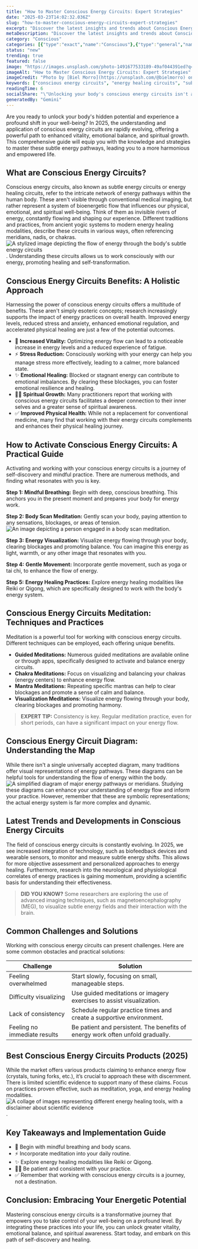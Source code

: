 ```yaml
---
title: "How to Master Conscious Energy Circuits: Expert Strategies"
date: "2025-03-23T14:02:32.036Z"
slug: "how-to-master-conscious-energy-circuits-expert-strategies"
excerpt: "Discover the latest insights and trends about Conscious Energy Circuits. This comprehensive guide covers everything you need to know about Conscious Energy Circuits in 2025."
metaDescription: "Discover the latest insights and trends about Conscious Energy Circuits. This comprehensive guide covers everything you need to know about Conscious Energy..."
category: "Conscious"
categories: [{"type":"exact","name":"Conscious"},{"type":"general","name":"Biotechnology"},{"type":"medium","name":"Neural Engineering"},{"type":"specific","name":"Brain-Computer Interfaces"},{"type":"niche","name":"Neurofeedback Protocols"}]
status: "new"
trending: true
featured: false
image: "https://images.unsplash.com/photo-1491677533189-49af044391ed?q=85&w=1200&fit=max&fm=webp&auto=compress"
imageAlt: "How to Master Conscious Energy Circuits: Expert Strategies"
imageCredit: "Photo by [Biel Morro](https://unsplash.com/@bielmorro) on Unsplash"
keywords: ["conscious energy circuits", "energy healing circuits", "subtle energy circuits", "what are conscious energy circuits", "conscious energy circuits benefits", "buy conscious energy circuits", "conscious energy circuit diagram", "how to activate conscious energy circuits", "conscious energy circuits meditation", "best conscious energy circuits products"]
readingTime: 6
socialShare: "\"Unlocking your body's conscious energy circuits isn't about esoteric rituals; it's about mastering your inner energy flow for enhanced vitality and emotional resilience.\""
generatedBy: "Gemini"
---
```




Are you ready to unlock your body's hidden potential and experience a profound shift in your well-being?  In 2025, the understanding and application of conscious energy circuits are rapidly evolving, offering a powerful path to enhanced vitality, emotional balance, and spiritual growth. This comprehensive guide will equip you with the knowledge and strategies to master these subtle energy pathways, leading you to a more harmonious and empowered life.

## What are Conscious Energy Circuits?

Conscious energy circuits, also known as subtle energy circuits or energy healing circuits, refer to the intricate network of energy pathways within the human body.  These aren't visible through conventional medical imaging, but rather represent a system of bioenergetic flow that influences our physical, emotional, and spiritual well-being.  Think of them as invisible rivers of energy, constantly flowing and shaping our experience.  Different traditions and practices, from ancient yogic systems to modern energy healing modalities, describe these circuits in various ways, often referencing meridians, nadis, or chakras.  ![A stylized image depicting the flow of energy through the body's subtle energy circuits](https://images.unsplash.com/photo-1451847251646-8a6c0dd1510c?q=85&w=1200&fit=max&fm=webp&auto=compress).  Understanding these circuits allows us to work consciously with our energy, promoting healing and self-transformation.

## Conscious Energy Circuits Benefits: A Holistic Approach

Harnessing the power of conscious energy circuits offers a multitude of benefits.  These aren't simply esoteric concepts; research increasingly supports the impact of energy practices on overall health.  Improved energy levels, reduced stress and anxiety, enhanced emotional regulation, and accelerated physical healing are just a few of the potential outcomes.

* 🔑 **Increased Vitality:**  Optimizing energy flow can lead to a noticeable increase in energy levels and a reduced experience of fatigue.
* ⚡ **Stress Reduction:** Consciously working with your energy can help you manage stress more effectively, leading to a calmer, more balanced state.
* ✨ **Emotional Healing:**  Blocked or stagnant energy can contribute to emotional imbalances.  By clearing these blockages, you can foster emotional resilience and healing.
* 🧘‍♀️ **Spiritual Growth:** Many practitioners report that working with conscious energy circuits facilitates a deeper connection to their inner selves and a greater sense of spiritual awareness.
* ✅ **Improved Physical Health:**  While not a replacement for conventional medicine, many find that working with their energy circuits complements and enhances their physical healing journey.

## How to Activate Conscious Energy Circuits: A Practical Guide

Activating and working with your conscious energy circuits is a journey of self-discovery and mindful practice.  There are numerous methods, and finding what resonates with you is key.

**Step 1:** **Mindful Breathing:** Begin with deep, conscious breathing.  This anchors you in the present moment and prepares your body for energy work.

**Step 2:** **Body Scan Meditation:** Gently scan your body, paying attention to any sensations, blockages, or areas of tension.  ![An image depicting a person engaged in a body scan meditation](https://images.unsplash.com/photo-1473341304170-971dccb5ac1e?q=85&w=1200&fit=max&fm=webp&auto=compress).

**Step 3:** **Energy Visualization:** Visualize energy flowing through your body, clearing blockages and promoting balance.  You can imagine this energy as light, warmth, or any other image that resonates with you.

**Step 4:** **Gentle Movement:** Incorporate gentle movement, such as yoga or tai chi, to enhance the flow of energy.

**Step 5:** **Energy Healing Practices:** Explore energy healing modalities like Reiki or Qigong, which are specifically designed to work with the body's energy system.

## Conscious Energy Circuits Meditation: Techniques and Practices

Meditation is a powerful tool for working with conscious energy circuits.  Different techniques can be employed, each offering unique benefits.

* **Guided Meditations:**  Numerous guided meditations are available online or through apps, specifically designed to activate and balance energy circuits.
* **Chakra Meditations:**  Focus on visualizing and balancing your chakras (energy centers) to enhance energy flow.
* **Mantra Meditations:**  Repeating specific mantras can help to clear blockages and promote a sense of calm and balance.
* **Visualization Meditations:**  Visualize energy flowing through your body, clearing blockages and promoting harmony.

> **EXPERT TIP:** Consistency is key.  Regular meditation practice, even for short periods, can have a significant impact on your energy flow.

## Conscious Energy Circuit Diagram: Understanding the Map

While there isn't a single universally accepted diagram, many traditions offer visual representations of energy pathways. These diagrams can be helpful tools for understanding the flow of energy within the body. ![A simplified diagram of major energy pathways or meridians](https://images.unsplash.com/photo-1491677533189-49af044391ed?q=85&w=1200&fit=max&fm=webp&auto=compress).  Studying these diagrams can enhance your understanding of energy flow and inform your practice.  However, remember that these are symbolic representations; the actual energy system is far more complex and dynamic.

## Latest Trends and Developments in Conscious Energy Circuits

The field of conscious energy circuits is constantly evolving.  In 2025, we see increased integration of technology, such as biofeedback devices and wearable sensors, to monitor and measure subtle energy shifts.  This allows for more objective assessment and personalized approaches to energy healing.  Furthermore, research into the neurological and physiological correlates of energy practices is gaining momentum, providing a scientific basis for understanding their effectiveness.

> **DID YOU KNOW?**  Some researchers are exploring the use of advanced imaging techniques, such as magnetoencephalography (MEG), to visualize subtle energy fields and their interaction with the brain.

## Common Challenges and Solutions

Working with conscious energy circuits can present challenges.  Here are some common obstacles and practical solutions:

| Challenge                     | Solution                                                                    |
|------------------------------|-----------------------------------------------------------------------------|
| Feeling overwhelmed           | Start slowly, focusing on small, manageable steps.                           |
| Difficulty visualizing        | Use guided meditations or imagery exercises to assist visualization.         |
| Lack of consistency           | Schedule regular practice times and create a supportive environment.          |
| Feeling no immediate results  | Be patient and persistent.  The benefits of energy work often unfold gradually. |

## Best Conscious Energy Circuits Products (2025)

While the market offers various products claiming to enhance energy flow (crystals, tuning forks, etc.), it’s crucial to approach these with discernment.  There is limited scientific evidence to support many of these claims.  Focus on practices proven effective, such as meditation, yoga, and energy healing modalities.  ![A collage of images representing different energy healing tools, with a disclaimer about scientific evidence](https://images.unsplash.com/photo-1473073899705-e7b1055a7419?q=85&w=1200&fit=max&fm=webp&auto=compress).

## Key Takeaways and Implementation Guide

* 🔑 Begin with mindful breathing and body scans.
* ⚡ Incorporate meditation into your daily routine.
* ✨ Explore energy healing modalities like Reiki or Qigong.
* 🧘‍♀️ Be patient and consistent with your practice.
* ✅ Remember that working with conscious energy circuits is a journey, not a destination.

## Conclusion: Embracing Your Energetic Potential

Mastering conscious energy circuits is a transformative journey that empowers you to take control of your well-being on a profound level.  By integrating these practices into your life, you can unlock greater vitality, emotional balance, and spiritual awareness.  Start today, and embark on this path of self-discovery and healing.

